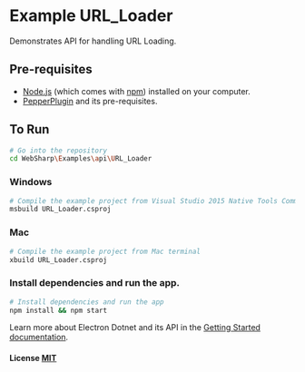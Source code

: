 # Example URL_Loader

Demonstrates API for handling URL Loading.

## Pre-requisites

- [Node.js](https://nodejs.org/en/download/) (which comes with [npm](http://npmjs.com)) installed on your computer.
- [PepperPlugin](https://github.com/xamarin/WebSharp/tree/master/PepperPlugin) and its pre-requisites.

## To Run

```bash
# Go into the repository
cd WebSharp\Examples\api\URL_Loader
```

### Windows
```bash
# Compile the example project from Visual Studio 2015 Native Tools Command Prompt 
msbuild URL_Loader.csproj
```

### Mac
```bash
# Compile the example project from Mac terminal 
xbuild URL_Loader.csproj
```

### Install dependencies and run the app.
```bash
# Install dependencies and run the app
npm install && npm start
```
Learn more about Electron Dotnet and its API in the [Getting Started documentation](https://github.com/xamarin/WebSharp/tree/master/GettingStarted).

#### License [MIT](https://github.com/xamarin/WebSharp/blob/master/LICENSE)

